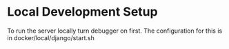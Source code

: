 # Local Development Setup

To run the server locally turn debugger on first. The configuration for this is in docker/local/django/start.sh
